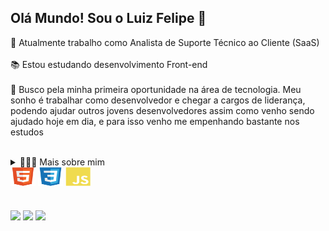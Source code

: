 ## Olá Mundo! Sou o Luiz Felipe 👋


🔭 Atualmente trabalho como Analista de Suporte Técnico ao Cliente (SaaS)<br><br> 
📚 Estou estudando desenvolvimento Front-end<br><br>
🔎 Busco pela minha primeira oportunidade na área de tecnologia. Meu sonho é trabalhar como desenvolvedor e chegar a cargos de liderança, podendo ajudar outros jovens desenvolvedores assim como venho sendo ajudado hoje em dia, e para isso venho me empenhando bastante nos estudos<br><br>

<details>
  <summary>👨🏾‍💻 Mais sobre mim</summary>

  - 💬 Atualmente resido no Brasil. Possuo inglês intermediário (B1) e Mandarim básico. Para ambos sigo me aprimorando também. Tenho experiência como Analista de Suporte técnico e Sucesso do Cliente para um SaaS de controle de qualidade em fábricas de rações para animais, que utiliza a tecnologia NIRS, na qual eu também faço as curvas de calibração. Neste trabalho habildiades de comunicação, escuta ativa, pensamento crítico, criatividade e proatividade são essenciais.
    
  - 📈 Estou estudando desenvolvimento Front-end na Alura e Escola DNC. Ainda na Alura, também faço cursos de UX/Design e Inovação e Gestão. Em breve pretendo inciar uma pós-graduação também na área de tecnologia.

  - ⚡ No meu tempo livre gosto de criar campanhas de RPG, fazer aulas de mandarim no Duolingo e práticar esportes como patinação e volei.
</details>

<div style="display: inline_block">
  <img align="center" alt="HTML" height="30" width="40" src="https://raw.githubusercontent.com/devicons/devicon/master/icons/html5/html5-original.svg">
  <img align="center" alt="CSS" height="30" width="40" src="https://raw.githubusercontent.com/devicons/devicon/master/icons/css3/css3-original.svg">
  <img align="center" alt="Js" height="30" width="40" src="https://raw.githubusercontent.com/devicons/devicon/master/icons/javascript/javascript-plain.svg">
</div>

#

<div> 
  <a href="https://instagram.com/luiz.fenogueira" target="_blank"><img src="https://img.shields.io/badge/-Instagram-%23E4405F?style=for-the-badge&logo=instagram&logoColor=white" target="_blank"></a>
  <a href ="mailto:rodriguesnogueira.luiz@gmail.com"><img src="https://img.shields.io/badge/-Gmail-%23333?style=for-the-badge&logo=gmail&logoColor=white" target="_blank"></a>
  <a href="https://www.linkedin.com/in/luizfernogueira/" target="_blank"><img src="https://img.shields.io/badge/-LinkedIn-%230077B5?style=for-the-badge&logo=linkedin&logoColor=white" target="_blank"></a>


